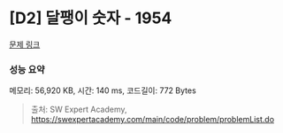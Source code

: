 # [D2] 달팽이 숫자 - 1954 

[문제 링크](https://swexpertacademy.com/main/code/problem/problemDetail.do?contestProbId=AV5PobmqAPoDFAUq) 

### 성능 요약

메모리: 56,920 KB, 시간: 140 ms, 코드길이: 772 Bytes



> 출처: SW Expert Academy, https://swexpertacademy.com/main/code/problem/problemList.do
